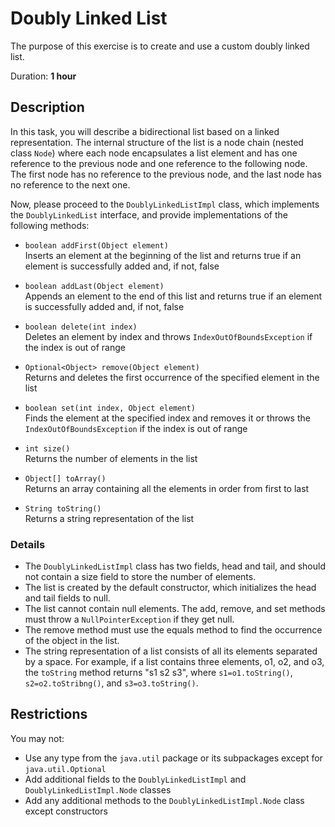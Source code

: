 # Doubly Linked List

The purpose of this exercise is to create and use a custom doubly linked list. 

Duration: **1 hour**


## Description 

In this task, you will describe a bidirectional list based on a linked representation. The internal structure of the list is a node chain (nested class `Node`) where each node encapsulates a list element and has one reference to the previous node and one reference to the following node. The first node has no reference to the previous node, and the last node has no reference to the next one.


Now, please proceed to the  `DoublyLinkedListImpl` class, which implements the  `DoublyLinkedList` interface, and provide implementations of the following methods:  

* `boolean addFirst(Object element)`  
   Inserts an element at the beginning of the list and returns true if an element is successfully added and, if not, false  

* `boolean addLast(Object element)`  
   Appends an element to the end of this list and returns true if an element is successfully added and, if not, false  

* `boolean delete(int index)`  
   Deletes an element by index and throws `IndexOutOfBoundsException` if the index is out of range  

* `Optional<Object> remove(Object element)`  
   Returns and deletes the first occurrence of the specified element in the list  

* `boolean set(int index, Object element)`  
   Finds the element at the specified index and removes it or throws the `IndexOutOfBoundsException` if the index is out of range  

* `int size()`  
   Returns the number of elements in the list  

* `Object[] toArray() `  
   Returns an array containing all the elements in order from first to last 

* `String toString()`  
   Returns a string representation of the list 

### Details

*	The `DoublyLinkedListImpl` class has two fields, head and tail, and should not contain a size field to store the number of elements.
*	The list is created by the default constructor, which initializes the head and tail fields to null.
*	The list cannot contain null elements. The add, remove, and set methods must throw a `NullPointerException` if they get null.
*	The remove method must use the equals method to find the occurrence of the object in the list.
*	The string representation of a list consists of all its elements separated by a space. For example, if a list contains three elements, o1, o2, and o3, the `toString` method returns "s1 s2 s3", where `s1=o1.toString()`, `s2=o2.toStribng()`, and `s3=o3.toString()`.

## Restrictions

You may not: 
*	Use any type from the  `java.util` package or its subpackages except for  `java.util.Optional`
*	Add additional fields to the  `DoublyLinkedListImpl` and  `DoublyLinkedListImpl.Node` classes
*	Add any additional methods to the  `DoublyLinkedListImpl.Node` class except constructors

